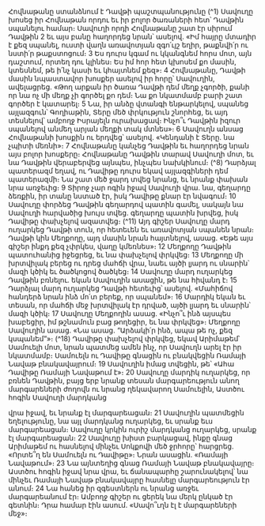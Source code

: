 
Հովնաթանը ստանձնում է Դավթի պաշտպանությունը
(^1) Սավուղը խոսեց իր Հովնաթան որդու եւ իր բոլոր ծառաների հետ՝ Դավթին սպանելու համար։ Սավուղի որդի
Հովնաթանը շատ էր սիրում Դավթին 2 եւ այս բանը հաղորդեց նրան՝ ասելով. «Իմ հայրը մտադիր է քեզ սպանել, ուստի
վաղն առավոտյան զգո՛ւյշ եղիր, թաքնվի՛ր ու նստի՛ր թաքստոցում։ 3 Ես դուրս կգամ ու կկանգնեմ հորս մոտ, այն
դաշտում, որտեղ դու կլինես։ Ես իմ հոր հետ կխոսեմ քո մասին, կտեսնեմ, թե ի՛նչ կասի եւ կհայտնեմ քեզ»։ 4 Հովնաթանը,
Դավթի մասին նպաստավոր խոսքեր ասելով իր հորը՝ Սավուղին, ավելացրեց. «Թող արքան իր ծառա Դավթի դեմ մեղք
չգործի, քանի որ նա ոչ մի մեղք չի գործել քո դեմ։ Նա քո նկատմամբ բարի շատ գործեր է կատարել։ 5 Նա, իր անձը
վտանգի ենթարկելով, սպանեց այլազգուն՝ Գողիաթին, Տերը մեծ փրկություն շնորհեց, եւ այդ տեսնելով՝ ամբողջ
Իսրայելն ուրախացավ։ Ինչո՞ւ Դավթին իզուր սպանելով անմեղ արյան մեղքի տակ մտնես»։ 6 Սավուղն անսաց
Հովնաթանի խոսքին ու երդվեց՝ ասելով. «Կենդանի է Տերը. նա չպիտի մեռնի»։ 7 Հովնաթանը կանչեց Դավթին եւ
հաղորդեց նրան այս բոլոր խոսքերը։ Հովնաթանը Դավթին տարավ Սավուղի մոտ, եւ նա Դավթին վերաբերվեց այնպես,
ինչպես նախկինում։
(^8) Դարձյալ պատերազմ եղավ, ու Դավիթը դուրս եկավ այլազգիների դեմ պատերազմի։ Նա շատ մեծ ջարդ տվեց
նրանց, եւ նրանք փախան նրա առջեւից։ 9 Տիրոջ չար ոգին իջավ Սավուղի վրա. նա, գեղարդը ձեռքին, իր տանը նստած
էր, իսկ Դավիթը քնար էր նվագում։ 10 Սավուղը փորձեց Դավթին գեղարդով պատին գամել, սակայն նա Սավուղի
հարվածից խույս տվեց. գեղարդը պատին խրվեց, իսկ Դավիթը փախչելով ազատվեց։
(^11) Այդ գիշեր Սավուղը մարդ ուղարկեց Դավթի տուն, որ հետեւեն եւ առավոտյան սպանեն նրան։ Դավթի կին
Մեղքողը, այդ մասին նրան հայտնելով, ասաց. «Եթե այս գիշեր ինքդ քեզ չփրկես, վաղը կմեռնես»։ 12 Մեղքողը Դավթին
պատուհանից իջեցրեց, եւ նա փախչելով փրկվեց։ 13 Մեղքողը մի խրտվիլակ բերեց ու դրեց մահճի վրա, նաեւ այծի լյարդ
ու սնարին՝ մազի կծիկ եւ ծածկոցով ծածկեց։ 14 Սավուղը մարդ ուղարկեց Դավթին բռնելու. եկան Սավուղին ասացին,
թե նա հիվանդ է։ 15 Դարձյալ մարդ ուղարկեց Դավթի հետեւից՝ ասելով. «Մահիճով հանդերձ նրան ինձ մո՛տ բերեք, որ
սպանեմ»։ 16 Մարդիկ եկան եւ տեսան, որ մահճի մեջ խրտվիլակ էր դրված, այծի լյարդ եւ սնարին՝ մազի կծիկ։ 17 Սավուղը
Մեղքողին ասաց. «Ինչո՞ւ ինձ այսպես խաբեցիր, իմ թշնամուն բաց թողեցիր, եւ նա փրկվեց»։ Մեղքողը Սավուղին ասաց.
«Նա ասաց. “Արձակի՛ր ինձ, ապա թե ոչ, քեզ կսպանեմ”»։
(^18) Դավիթը փախչելով փրկվեց, եկավ Արիմաթեմ՝ Սամուելի մոտ, նրան պատմեց ամեն ինչ, որ Սավուղն արել էր իր
նկատմամբ։ Սամուելն ու Դավիթը գնացին ու բնակվեցին Ռամայի Նավաթ բնակավայրում։ 19 Սավուղին իմաց տվեցին,
թե՝ «Ահա Դավիթը Ռամայի Նավաթում է»։ 20 Սավուղը մարդիկ ուղարկեց, որ բռնեն Դավթին, բայց երբ նրանք տեսան
մարգարեություն անող մարգարեների ժողովն ու նրանց ղեկավարող Սամուելին, Աստծու հոգին Սավուղի մարդկանց


վրա իջավ, եւ նրանք էլ մարգարեացան։ 21 Սավուղին պատմեցին եղելությունը, նա այլ մարդկանց ուղարկեց, եւ սրանք
եւս մարգարեացան։ Սավուղը կրկին ուրիշ մարդկանց ուղարկեց, սրանք էլ մարգարեացան։ 22 Սավուղը խիստ
բարկացավ, ինքը գնաց Արիմաթեմ ու հասնելով մինչեւ Սոկքովի մեծ ջրհորը՝ հարցրեց. «Որտե՞ղ են Սամուելն ու
Դավիթը»։ Նրան ասացին. «Ռամայի Նավաթում»։ 23 Նա այնտեղից գնաց Ռամայի Նավաթ բնակավայրը։ Աստծու հոգին
իջավ նրա վրա, եւ ճանապարհը շարունակելով՝ նա մինչեւ Ռամայի Նավաթ բնակավայրը հասնելը մարգարեություն էր
անում։ 24 Նա հանեց իր զգեստներն ու նրանց առջեւ մարգարեանում էր։ Ամբողջ գիշեր ու ցերեկ նա մերկ ընկած էր
գետնին։ Դրա համար էին ասում. «Սավո՞ւղն էլ է մարգարեների մեջ»։
